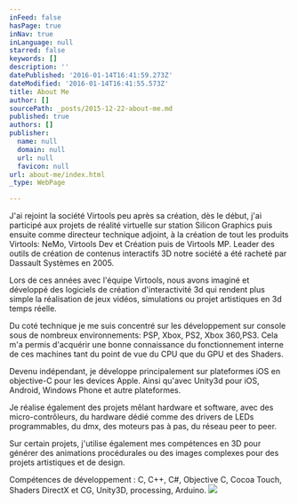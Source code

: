 ```yaml
---
inFeed: false
hasPage: true
inNav: true
inLanguage: null
starred: false
keywords: []
description: ''
datePublished: '2016-01-14T16:41:59.273Z'
dateModified: '2016-01-14T16:41:55.573Z'
title: About Me
author: []
sourcePath: _posts/2015-12-22-about-me.md
published: true
authors: []
publisher:
  name: null
  domain: null
  url: null
  favicon: null
url: about-me/index.html
_type: WebPage

---
```

J'ai rejoint la société Virtools peu après sa création, dès le début, j'ai  participé  aux projets de réalité virtuelle sur station Silicon Graphics puis ensuite comme directeur technique adjoint, à  la création de tout les produits Virtools: NeMo, Virtools Dev et Création puis de Virtools MP. Leader des outils de création de contenus interactifs 3D notre société a été racheté par Dassault Systèmes en 2005\.  

Lors de ces années  avec l'équipe Virtools, nous avons imaginé et développé des logiciels de création d'interactivité 3d qui rendent plus simple la réalisation de jeux vidéos, simulations ou projet artistiques en 3d temps réelle.

Du coté  technique je me suis concentré sur les développement sur console sous de nombreux environnements: PSP, Xbox, PS2, Xbox 360,PS3\. Cela m'a permis d'acquérir une bonne connaissance du fonctionnement interne de ces machines tant du point de vue du CPU que du GPU et des Shaders.

Devenu indépendant, je développe principalement sur plateformes iOS en objective-C pour les devices Apple. Ainsi qu'avec Unity3d pour iOS, Android, Windows Phone et autre plateformes. 

Je réalise également des projets mêlant hardware et software, avec des micro-contrôleurs, du hardware dédié comme des drivers de LEDs programmables, du dmx, des moteurs pas à pas, du réseau peer to peer.

Sur certain projets, j'utilise également mes compétences en 3D pour générer des animations procédurales ou des images complexes pour des projets artistiques et de design.

Compétences de développement : C, C++, C\#, Objective C, Cocoa Touch, Shaders DirectX et CG, Unity3D, processing, Arduino. ![](https://the-grid-user-content.s3-us-west-2.amazonaws.com/68f86d28-b649-48e5-836e-3c9df7274bf0.jpg)